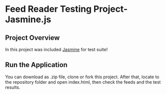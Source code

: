# Feed Reader Testing Project- Jasmine.js

## Project Overview

In this project was included [Jasmine](http://jasmine.github.io/) for test suite! 

## Run the Application

 You can download as .zip file, clone or fork this project. After that, locate to the repository folder and open index.html, then check the feeds and the test results.